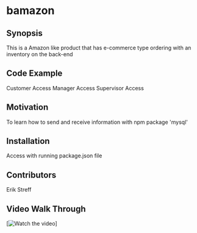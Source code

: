 # bamazon

## Synopsis

This is a Amazon like product that has e-commerce type ordering with an inventory on the back-end

## Code Example

Customer Access
Manager Access
Supervisor Access

## Motivation

To learn how to send and receive information with npm package 'mysql'

## Installation

Access with running package.json file


## Contributors

Erik Streff

## Video Walk Through

[![Watch the video](/assets/images/Recording#1.mp4)]


